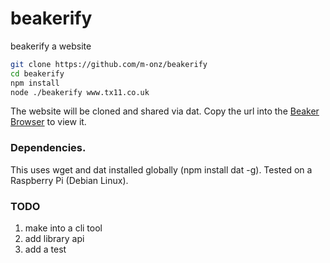 # beakerify
beakerify a website

```sh
git clone https://github.com/m-onz/beakerify
cd beakerify
npm install
node ./beakerify www.tx11.co.uk
```

The website will be cloned and shared via dat. Copy the url into the
[Beaker Browser](https://www.github.com/beakerbrowser/beaker) to view it.

### Dependencies.

This uses wget and dat installed globally (npm install dat -g). Tested on a Raspberry Pi (Debian Linux).


### TODO

1. make into a cli tool
2. add library api
3. add a test

